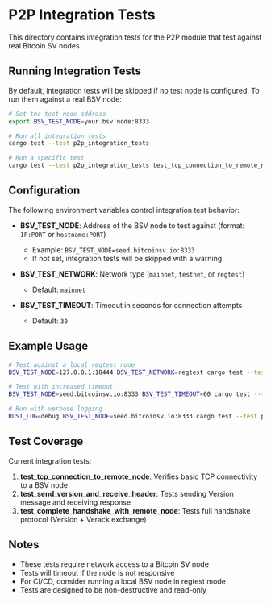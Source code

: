 # P2P Integration Tests

This directory contains integration tests for the P2P module that test against real Bitcoin SV nodes.

## Running Integration Tests

By default, integration tests will be skipped if no test node is configured. To run them against a real BSV node:

```bash
# Set the test node address
export BSV_TEST_NODE=your.bsv.node:8333

# Run all integration tests
cargo test --test p2p_integration_tests

# Run a specific test
cargo test --test p2p_integration_tests test_tcp_connection_to_remote_node -- --nocapture
```

## Configuration

The following environment variables control integration test behavior:

- **BSV_TEST_NODE**: Address of the BSV node to test against (format: `IP:PORT` or `hostname:PORT`)
  - Example: `BSV_TEST_NODE=seed.bitcoinsv.io:8333`
  - If not set, integration tests will be skipped with a warning

- **BSV_TEST_NETWORK**: Network type (`mainnet`, `testnet`, or `regtest`)
  - Default: `mainnet`

- **BSV_TEST_TIMEOUT**: Timeout in seconds for connection attempts
  - Default: `30`

## Example Usage

```bash
# Test against a local regtest node
BSV_TEST_NODE=127.0.0.1:18444 BSV_TEST_NETWORK=regtest cargo test --test p2p_integration_tests

# Test with increased timeout
BSV_TEST_NODE=seed.bitcoinsv.io:8333 BSV_TEST_TIMEOUT=60 cargo test --test p2p_integration_tests

# Run with verbose logging
RUST_LOG=debug BSV_TEST_NODE=seed.bitcoinsv.io:8333 cargo test --test p2p_integration_tests -- --nocapture
```

## Test Coverage

Current integration tests:

1. **test_tcp_connection_to_remote_node**: Verifies basic TCP connectivity to a BSV node
2. **test_send_version_and_receive_header**: Tests sending Version message and receiving response
3. **test_complete_handshake_with_remote_node**: Tests full handshake protocol (Version + Verack exchange)

## Notes

- These tests require network access to a Bitcoin SV node
- Tests will timeout if the node is not responsive
- For CI/CD, consider running a local BSV node in regtest mode
- Tests are designed to be non-destructive and read-only
